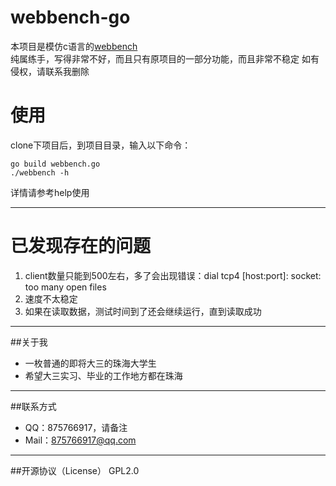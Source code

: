 # webbench-go
本项目是模仿c语言的[webbench](http://home.tiscali.cz/~cz210552/webbench.html)	
纯属练手，写得非常不好，而且只有原项目的一部分功能，而且非常不稳定
如有侵权，请联系我删除

# 使用
clone下项目后，到项目目录，输入以下命令：
```shell
go build webbench.go
./webbench -h
```

详情请参考help使用

---

# 已发现存在的问题
1. client数量只能到500左右，多了会出现错误：dial tcp4 [host:port]: socket: too many open files
2. 速度不太稳定
3. 如果在读取数据，测试时间到了还会继续运行，直到读取成功

-----
##关于我
* 一枚普通的即将大三的珠海大学生
* 希望大三实习、毕业的工作地方都在珠海

-----
##联系方式
* QQ：875766917，请备注
* Mail：875766917@qq.com

-----
##开源协议（License）
GPL2.0
